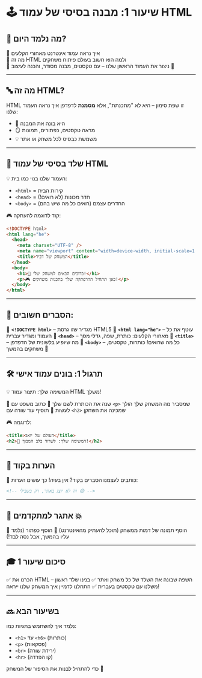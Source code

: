 # 🕹️ שיעור 1: מבנה בסיסי של עמוד HTML

## 🎯 מה נלמד היום?
🔹 איך נראה עמוד אינטרנט מאחורי הקלעים  
🔹 מה זה HTML ולמה הוא חשוב בעולם פיתוח משחקים  
🔹 ניצור את העמוד הראשון שלנו – עם טקסטים, מבנה מסודר, והכנה לעיצוב 🚀

---

## 🔤 מה זה HTML?

HTML זו שפת סימון – היא לא "מתכנתת", אלא **מסמנת** לדפדפן איך נראה העמוד שלנו:
- 🧱 היא בונה את המבנה
- 🪞 מראה טקסטים, כפתורים, תמונות
- 💡 משמשת כבסיס לכל משחק או אתר

---

## 🧩 שלד בסיסי של עמוד HTML

💡 העמוד שלנו בנוי כמו בית:  
- `<html>` = קירות הבית  
- `<head>` = חדר מכונות (לא רואים!)  
- `<body>` = החדרים עצמם (רואים כל מה שיש בהם)

🎮 קוד לדוגמה להעתקה:

```html
<!DOCTYPE html>
<html lang="he">
  <head>
    <meta charset="UTF-8" />
    <meta name="viewport" content="width=device-width, initial-scale=1.0" />
    <title>המשחק של דביר</title>
  </head>
  <body>
    <h1>👋 ברוכים הבאים למשחק שלי!</h1>
    <p>🎮 כאן תתחיל ההרפתקה שלך בתכנות משחקים!</p>
  </body>
</html>
````

---

## 🧠 הסברים חשובים:

🔸 **`<!DOCTYPE html>`** – מגדיר שזו גרסת HTML5
🔸 **`<html lang="he">`** – עוטף את כל העמוד ומגדיר עברית
🔸 **`<head>`** – מאחורי הקלעים: כותרת, שפה, גדלי מסך
🔸 **`<title>`** – מה שיופיע בלשונית של הדפדפן
🔸 **`<body>`** – כל מה שרואים! כותרות, טקסטים, משחקים בהמשך 🎲

---

## 🛠️ תרגול 1: בונים עמוד אישי

💡 המשימה שלך: תיצור עמוד HTML משלך!

🔸 שנה את הכותרת לשם שלך
🔸 כתוב משפט עם `<p>` שמסביר מה המשחק שלך הולך לעשות
🔸 תוסיף עוד שורה עם `<h2>` שמכינה את השחקן

🎮 לדוגמה:

```html
<title>העולם של יואב</title>
<h2>🎯 המשימה שלך: לשרוד בלב המבוך!</h2>
```

---

## 💬 הערות בקוד

🧠 כותבים לעצמנו הסברים בקוד? אין בעיה! כך עושים הערות:

```html
<!-- זה לא יוצג באתר, רק בשבילי 😊 -->
```

---

## 🧪 אתגר למתקדמים 💥

🔹 הוסף תמונה של דמות ממשחק (תוכל להעתיק מהאינטרנט)
🔹 הוסף כפתור (נלמד עליו בהמשך, אבל נסה לבד!)

---

## 🎓 סיכום שיעור 1

✅ הכרנו את HTML – השפה שבונה את השלד של כל משחק ואתר
✅ בנינו שלד ראשון משלנו עם טקסטים בעברית
✅ התחלנו לדמיין איך המשחק שלנו ייראה!

---

## 🔜 בשיעור הבא

נלמד איך להשתמש בתגיות כמו:

* `<h1>` עד `<h6>` (כותרות)
* `<p>` (פסקאות)
* `<br>` (ירידת שורה)
* `<hr>` (קו הפרדה)

כדי להתחיל לבנות את הסיפור של המשחק 🎲

